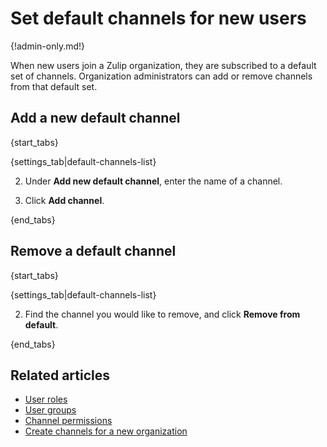 # Set default channels for new users

{!admin-only.md!}

When new users join a Zulip organization, they are subscribed to a default
set of channels. Organization administrators can add or remove channels from
that default set.

## Add a new default channel

{start_tabs}

{settings_tab|default-channels-list}

2. Under **Add new default channel**, enter the name of a channel.

3. Click **Add channel**.

{end_tabs}

## Remove a default channel

{start_tabs}

{settings_tab|default-channels-list}

2. Find the channel you would like to remove, and click **Remove from default**.

{end_tabs}

## Related articles

* [User roles](/help/user-roles)
* [User groups](/help/user-groups)
* [Channel permissions](/help/channel-permissions)
* [Create channels for a new organization](/help/create-channels)
